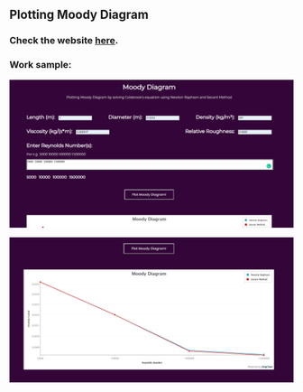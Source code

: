 ## Plotting Moody Diagram

### Check the website [here](http://moody-diagram.herokuapp.com/).

### Work sample:

![image1](images/MoodyDiagram1-Input.png)

![image1](images/MoodyDiagram2-Chart.png)
